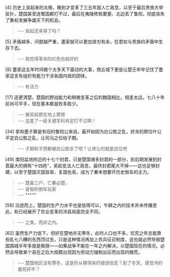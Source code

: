 
[4] 历史上吴起来的太晚，晚到才变革了三五年就人亡政息，以至于最后贵族大举反扑，楚国甚至连蜀国都打不过，最后在夷陵修筑要塞、北边丢了鲁阳，彻底丧失了集权发展争雄天下的机会。
>--- 吴起还来得了吗？<br>

[5] 矛盾越多、问题越严重，墨家就可以更加游刃有余，在君权与贵族的矛盾中生存下去。
>--- 我觉得革命的红色也挺好的<br>

[8] 墨家这五年时间做个太多天下震动的大事，商丘城下更是让楚王牢牢记住了墨家这支有组织有能力干涉各国内政的团体。
>--- 有活力<br>

[17] 适更清楚，楚国的野战能力和稍微变革之后的魏国相比，相差太远。七八十年前尚可平手，现在基本都是败多胜少。
>--- 被吴起摁在地上摩擦<br>
>--- 这差了一级关键军科肯定打不过啊！<br>

[34] 拿和墨子算是有旧的鲁阳公来说，最开始因为白公胜之乱，好龙的那位叶公平定白公胜之乱，让司马之位给子期。
>--- 子期和子西都被白公胜杀了吧？让贤让的就是这位吧<br>

[49] 南阳盆地附近的十七个封君，只是楚国诸多封君的一部分，到后期发展到封君最大的拥有“十四邑”，吴起变法人亡政息，最终封君尾大不掉——这也足够封建，以至于楚国灭国容易、复国也易，成为了秦末想要开历史倒车的主力。
>--- 楚虽三户，亡秦必楚。<br>
>--- 睿智的倒车玩家<br>
>--- *****<br>

[56] 沿途而上，楚国的生产力水平也是低得可以，牛耕之内的技术并未传播至此，和已经展开了农业变革的沛县局面完全不同。
>--- 之类，而非之内。<br>

[62] 虽然生产力低下，但好在楚地并无寒冬，此时人口也不多，饥荒之年总能靠些乱七八糟的东西顶过去，只是这种情况再加上农兵征召制度，这也就必然导致楚国围城半年多就是极限——如果战争不能在一年之内解决，以楚国现在的情况，必然会导致某个县在之后大规模出现因为劳动力强制出征而出现的粮荒。
>--- 楚国地区没有寒冬，这是你从哪得来的错误信息？到了冬天，感觉冷的要死好不？<br>
